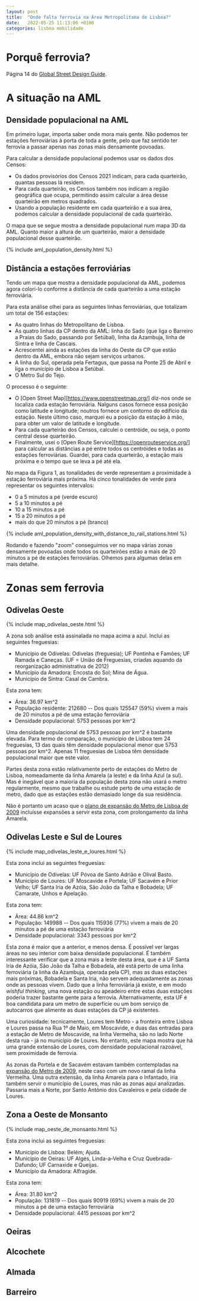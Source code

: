 ```yaml
---
layout: post
title:  "Onde falta ferrovia na Área Metropolitana de Lisboa?"
date:   2022-05-25 11:13:00 +0100
categories: lisboa mobilidade
---
```


# Porquê ferrovia?
Página 14 do [Global Street Design Guide][gsdg].

# A situação na AML

## Densidade populacional na AML
Em primeiro lugar, importa saber onde mora mais gente. Não podemos ter estações ferroviárias à porta de toda a gente, pelo que faz sentido ter ferrovia a passar apenas nas zonas mais densamente povoadas.

Para calcular a densidade populacional podemos usar os dados dos Censos:
- Os dados provisórios dos Censos 2021 indicam, para cada quarteirão, quantas pessoas lá residem.
- Para cada quarteirão, os Censos também nos indicam a região geográfica que ocupa, permitindo assim calcular a área desse quarteirão em metros quadrados.
- Usando a população residente em cada quarteirão e a sua área, podemos calcular a densidade populacional de cada quarteirão.

O mapa que se segue mostra a densidade populacional num mapa 3D da AML. Quanto maior a altura de um quarteirão, maior a densidade populacional desse quarteirão.

{% include aml_population_density.html %}

## Distância a estações ferroviárias
Tendo um mapa que mostra a densidade populacional da AML, podemos agora colori-lo conforme a distância de cada quarteirão a uma estação ferroviária.

Para esta análise olhei para as seguintes linhas ferroviárias, que totalizam um total de 156 estações:
- As quatro linhas do Metropolitano de Lisboa.
- As quatro linhas da CP dentro da AML: linha do Sado (que liga o Barreiro a Praias do Sado, passando por Setúbal), linha da Azambuja, linha de Sintra e linha de Cascais.
- Acrescentei ainda as estações da linha do Oeste da CP que estão dentro da AML, embora não sejam serviços urbanos.
- A linha do Sul, operada pela Fertagus, que passa na Ponte 25 de Abril e liga o município de Lisboa a Setúbal.
- O Metro Sul do Tejo.

O processo é o seguinte:
- O [Open Street Map][https://www.openstreetmap.org/] diz-nos onde se localiza cada estação ferroviária. Nalguns casos fornece essa posição como latitude e longitude; noutros fornece um contorno do edifício da estação. Neste último caso, marquei eu a posição da estação à mão, para obter um valor de latitude e longitude.
- Para cada quarteirão dos Censos, calculei o centróide, ou seja, o ponto central desse quarteirão.
- Finalmente, usei o [Open Route Service][https://openrouteservice.org/] para calcular as distâncias a pé entre todos os centróides e todas as estações ferroviárias. Guardei, para cada quarteirão, a estação mais próxima e o tempo que se leva a pé até ela.

No mapa da Figura 1, as tonalidades de verde representam a proximidade à estação ferroviária mais próxima. Há cinco tonalidades de verde para representar os seguintes intervalos:
- 0 a 5 minutos a pé (verde escuro)
- 5 a 10 minutos a pé
- 10 a 15 minutos a pé
- 15 a 20 minutos a pé
- mais do que 20 minutos a pé (branco)

{% include aml_population_density_with_distance_to_rail_stations.html %}

Rodando e fazendo "zoom" conseguimos ver no mapa várias zonas densamente povoadas onde todos os quarteirões estão a mais de 20 minutos a pé de estações ferroviárias. Olhemos para algumas delas em mais detalhe.

# Zonas sem ferrovia

## Odivelas Oeste
{% include map_odivelas_oeste.html %}

A zona sob análise está assinalada no mapa acima a azul. Inclui as seguintes freguesias:
- Município de Odivelas: Odivelas (freguesia); UF Pontinha e Famões; UF Ramada e Caneças. (UF = União de Freguesias, criadas aquando da reorganização administrativa de 2012)
- Município da Amadora: Encosta do Sol; Mina de Água.
- Município de Sintra: Casal de Cambra.

Esta zona tem:
- Área: 36.97 km^2
- População residente: 212680
-- Dos quais 125547 (59%) vivem a mais de 20 minutos a pé de uma estação ferroviária
- Densidade populacional: 5753 pessoas por km^2

Uma densidade populacional de 5753 pessoas por km^2 é bastante elevada. Para termo de comparação, o município de Lisboa tem 24 freguesias, 13 das quais têm densidade populacional menor que 5753 pessoas por km^2. Apenas 11 freguesias de Lisboa têm densidade populacional maior que este valor.

Partes desta zona estão relativamente perto de estações do Metro de Lisboa, nomeadamente da linha Amarela (a leste) e da linha Azul (a sul). Mas é inegável que a maioria da população desta zona não usará o metro regularmente, mesmo que trabalhe ou estude perto de uma estação de metro, dado que as estações estão demasiado longe da sua residência.

Não é portanto um acaso que o [plano de expansão do Metro de Lisboa de 2009][metro2009] incluísse expansões a servir esta zona, com prolongamento da linha Amarela.

## Odivelas Leste e Sul de Loures
{% include map_odivelas_leste_e_loures.html %}

Esta zona inclui as seguintes freguesias:
- Município de Odivelas: UF Póvoa de Santo Adrião e Olival Basto.
- Município de Loures: UF Moscavide e Portela; UF Sacavém e Prior Velho; UF Santa Iria de Azóia, São João da Talha e Bobadela; UF Camarate, Unhos e Apelação.

Esta zona tem:
- Área: 44.86 km^2
- População: 149988
-- Dos quais 115936 (77%) vivem a mais de 20 minutos a pé de uma estação ferroviária
- Densidade populacional: 3343 pessoas por km^2

Esta zona é maior que a anterior, e menos densa. É possível ver largas áreas no seu interior com baixa densidade populacional. É também interessante verificar que a zona mais a leste desta área, que é a UF Santa Iria de Azóia, São João da Talha e Bobadela, até está perto de uma linha ferroviária (a linha da Azambuja, operada pela CP), mas as duas estações mais próximas, Bobadela e Santa Iria, não servem adequadamente as zonas onde as pessoas vivem. Dado que a linha ferroviária já existe, e em modo *wishful thinking*, uma nova estação ou apeadeiro entre estas duas estações poderia trazer bastante gente para a ferrovia. Alternativamente, esta UF é boa candidata para um metro de superfície ou um bom serviço de autocarros que alimente as duas estações da CP já existentes.

Uma curiosidade: tecnicamente, Loures tem Metro - a fronteira entre Lisboa e Loures passa na Rua 1º de Maio, em Moscavide, e duas das entradas para a estação de Metro de Moscavide, na linha Vermelha, são no lado Norte desta rua - já no município de Loures. No entanto, este mapa mostra que há uma grande extensão de Loures, com densidade populacional razoável, sem proximidade de ferrovia.

As zonas da Portela e de Sacavém estavam também contempladas na [expansão do Metro de 2009][metro2009], neste caso com um novo ramal da linha Vermelha. Uma outra extensão, da linha Amarela para o Infantado, iria também servir o município de Loures, mas não as zonas aqui analizadas. Passaria mais a Norte, por Santo António dos Cavaleiros e pela cidade de Loures.

## Zona a Oeste de Monsanto
{% include map_oeste_de_monsanto.html %}

Esta zona inclui as seguintes freguesias:
- Município de Lisboa: Belém; Ajuda.
- Município de Oeiras: UF Algés, Linda-a-Velha e Cruz Quebrada-Dafundo; UF Carnaxide e Queijas.
- Município da Amadora: Alfragide.

Esta zona tem:
- Área: 31.80 km^2
- População: 131819
-- Dos quais 90919 (69%) vivem a mais de 20 minutos a pé de uma estação ferroviária
- Densidade populacional: 4415 pessoas por km^2


## Oeiras

## Alcochete

## Almada

## Barreiro

[gsdg]: https://globaldesigningcities.org/wp-content/uploads/guides/global-street-design-guide.pdf
[metro2009]: https://pt.wikipedia.org/wiki/Metropolitano_de_Lisboa#Projetos_Anteriormente_Apresentados
